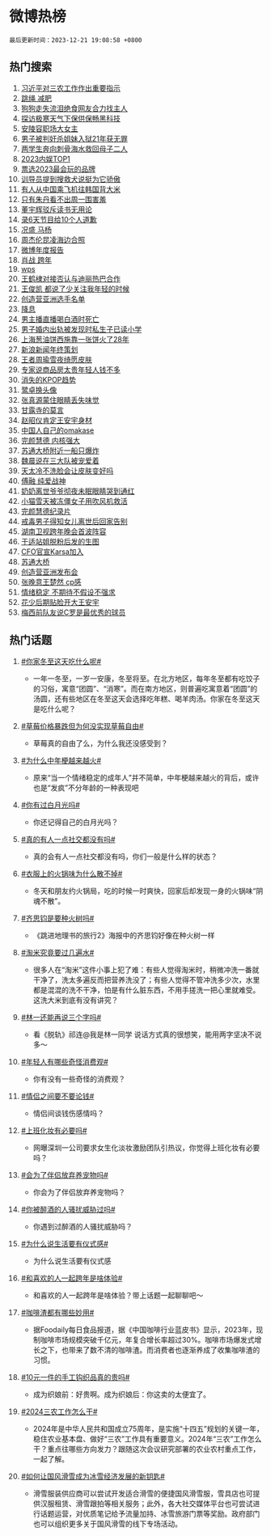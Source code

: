 # 微博热榜

`最后更新时间：2023-12-21 19:08:58 +0800`

## 热门搜索

1. [习近平对三农工作作出重要指示](https://m.weibo.cn/search?containerid=100103type%3D1%26t%3D10%26q%3D%23%E4%B9%A0%E8%BF%91%E5%B9%B3%E5%AF%B9%E4%B8%89%E5%86%9C%E5%B7%A5%E4%BD%9C%E4%BD%9C%E5%87%BA%E9%87%8D%E8%A6%81%E6%8C%87%E7%A4%BA%23&stream_entry_id=51&isnewpage=1&extparam=seat%3D1%26filter_type%3Drealtimehot%26cate%3D10103%26q%3D%2523%25E4%25B9%25A0%25E8%25BF%2591%25E5%25B9%25B3%25E5%25AF%25B9%25E4%25B8%2589%25E5%2586%259C%25E5%25B7%25A5%25E4%25BD%259C%25E4%25BD%259C%25E5%2587%25BA%25E9%2587%258D%25E8%25A6%2581%25E6%258C%2587%25E7%25A4%25BA%2523%26dgr%3D0%26pos%3D0%26c_type%3D51%26stream_entry_id%3D51%26display_time%3D1703156937%26pre_seqid%3D170315693728301491156)
1. [跳绳 减肥](https://m.weibo.cn/search?containerid=100103type%3D1%26t%3D10%26q%3D%E8%B7%B3%E7%BB%B3+%E5%87%8F%E8%82%A5&stream_entry_id=31&isnewpage=1&extparam=seat%3D1%26cate%3D5001%26realpos%3D1%26dgr%3D0%26lcate%3D5001%26flag%3D16%26filter_type%3Drealtimehot%26q%3D%25E8%25B7%25B3%25E7%25BB%25B3%2520%25E5%2587%258F%25E8%2582%25A5%26band_rank%3D1%26c_type%3D31%26pos%3D0%26stream_entry_id%3D31%26display_time%3D1703156937%26pre_seqid%3D170315693728301491156)
1. [狗狗走失流泪绝食网友合力找主人](https://m.weibo.cn/search?containerid=100103type%3D1%26t%3D10%26q%3D%23%E7%8B%97%E7%8B%97%E8%B5%B0%E5%A4%B1%E6%B5%81%E6%B3%AA%E7%BB%9D%E9%A3%9F%E7%BD%91%E5%8F%8B%E5%90%88%E5%8A%9B%E6%89%BE%E4%B8%BB%E4%BA%BA%23&stream_entry_id=31&isnewpage=1&extparam=seat%3D1%26cate%3D5001%26realpos%3D2%26dgr%3D0%26lcate%3D5001%26flag%3D32768%26filter_type%3Drealtimehot%26q%3D%2523%25E7%258B%2597%25E7%258B%2597%25E8%25B5%25B0%25E5%25A4%25B1%25E6%25B5%2581%25E6%25B3%25AA%25E7%25BB%259D%25E9%25A3%259F%25E7%25BD%2591%25E5%258F%258B%25E5%2590%2588%25E5%258A%259B%25E6%2589%25BE%25E4%25B8%25BB%25E4%25BA%25BA%2523%26band_rank%3D2%26c_type%3D31%26pos%3D1%26stream_entry_id%3D31%26display_time%3D1703156937%26pre_seqid%3D170315693728301491156)
1. [探访极寒天气下保供保畅黑科技](https://m.weibo.cn/search?containerid=100103type%3D1%26t%3D10%26q%3D%23%E6%8E%A2%E8%AE%BF%E6%9E%81%E5%AF%92%E5%A4%A9%E6%B0%94%E4%B8%8B%E4%BF%9D%E4%BE%9B%E4%BF%9D%E7%95%85%E9%BB%91%E7%A7%91%E6%8A%80%23&stream_entry_id=31&isnewpage=1&extparam=seat%3D1%26cate%3D5001%26realpos%3D3%26dgr%3D0%26lcate%3D5001%26flag%3D0%26filter_type%3Drealtimehot%26q%3D%2523%25E6%258E%25A2%25E8%25AE%25BF%25E6%259E%2581%25E5%25AF%2592%25E5%25A4%25A9%25E6%25B0%2594%25E4%25B8%258B%25E4%25BF%259D%25E4%25BE%259B%25E4%25BF%259D%25E7%2595%2585%25E9%25BB%2591%25E7%25A7%2591%25E6%258A%2580%2523%26band_rank%3D3%26c_type%3D31%26pos%3D2%26stream_entry_id%3D31%26display_time%3D1703156937%26pre_seqid%3D170315693728301491156)
1. [安陵容职场大女主](https://m.weibo.cn/search?containerid=100103type%3D1%26t%3D10%26q%3D%23%E5%AE%89%E9%99%B5%E5%AE%B9%E8%81%8C%E5%9C%BA%E5%A4%A7%E5%A5%B3%E4%B8%BB%23&stream_entry_id=31&isnewpage=1&extparam=seat%3D1%26cate%3D5001%26lcate%3D5001%26dgr%3D0%26topic_ad%3D1%26filter_type%3Drealtimehot%26pos%3D3%26q%3D%2523%25E5%25AE%2589%25E9%2599%25B5%25E5%25AE%25B9%25E8%2581%258C%25E5%259C%25BA%25E5%25A4%25A7%25E5%25A5%25B3%25E4%25B8%25BB%2523%26band_rank%3D4%26is_ad_pos%3D1%26adid%3D215282%26c_type%3D31%26stream_entry_id%3D31%26display_time%3D1703156937%26pre_seqid%3D170315693728301491156)
1. [男子被判奸杀姐妹入狱21年获无罪](https://m.weibo.cn/search?containerid=100103type%3D1%26t%3D10%26q%3D%23%E7%94%B7%E5%AD%90%E8%A2%AB%E5%88%A4%E5%A5%B8%E6%9D%80%E5%A7%90%E5%A6%B9%E5%85%A5%E7%8B%B121%E5%B9%B4%E8%8E%B7%E6%97%A0%E7%BD%AA%23&stream_entry_id=31&isnewpage=1&extparam=seat%3D1%26cate%3D5001%26realpos%3D4%26dgr%3D0%26lcate%3D5001%26flag%3D2%26filter_type%3Drealtimehot%26q%3D%2523%25E7%2594%25B7%25E5%25AD%2590%25E8%25A2%25AB%25E5%2588%25A4%25E5%25A5%25B8%25E6%259D%2580%25E5%25A7%2590%25E5%25A6%25B9%25E5%2585%25A5%25E7%258B%25B121%25E5%25B9%25B4%25E8%258E%25B7%25E6%2597%25A0%25E7%25BD%25AA%2523%26band_rank%3D4%26c_type%3D31%26pos%3D4%26stream_entry_id%3D31%26display_time%3D1703156937%26pre_seqid%3D170315693728301491156)
1. [两学生奔向刺骨海水救回母子二人](https://m.weibo.cn/search?containerid=100103type%3D1%26t%3D10%26q%3D%23%E4%B8%A4%E5%AD%A6%E7%94%9F%E5%A5%94%E5%90%91%E5%88%BA%E9%AA%A8%E6%B5%B7%E6%B0%B4%E6%95%91%E5%9B%9E%E6%AF%8D%E5%AD%90%E4%BA%8C%E4%BA%BA%23&stream_entry_id=31&isnewpage=1&extparam=seat%3D1%26cate%3D5001%26realpos%3D5%26dgr%3D0%26lcate%3D5001%26flag%3D32768%26filter_type%3Drealtimehot%26q%3D%2523%25E4%25B8%25A4%25E5%25AD%25A6%25E7%2594%259F%25E5%25A5%2594%25E5%2590%2591%25E5%2588%25BA%25E9%25AA%25A8%25E6%25B5%25B7%25E6%25B0%25B4%25E6%2595%2591%25E5%259B%259E%25E6%25AF%258D%25E5%25AD%2590%25E4%25BA%258C%25E4%25BA%25BA%2523%26band_rank%3D5%26c_type%3D31%26pos%3D5%26stream_entry_id%3D31%26display_time%3D1703156937%26pre_seqid%3D170315693728301491156)
1. [2023内娱TOP1](https://m.weibo.cn/search?containerid=100103type%3D1%26t%3D10%26q%3D%232023%E5%86%85%E5%A8%B1TOP1%23&stream_entry_id=31&isnewpage=1&extparam=seat%3D1%26cate%3D5001%26realpos%3D6%26dgr%3D0%26lcate%3D5001%26flag%3D1%26filter_type%3Drealtimehot%26q%3D%25232023%25E5%2586%2585%25E5%25A8%25B1TOP1%2523%26band_rank%3D6%26c_type%3D31%26pos%3D6%26stream_entry_id%3D31%26display_time%3D1703156937%26pre_seqid%3D170315693728301491156)
1. [票选2023最会玩的品牌](https://m.weibo.cn/search?containerid=100103type%3D1%26t%3D10%26q%3D%23%E7%A5%A8%E9%80%892023%E6%9C%80%E4%BC%9A%E7%8E%A9%E7%9A%84%E5%93%81%E7%89%8C%23&stream_entry_id=31&isnewpage=1&extparam=seat%3D1%26cate%3D5001%26lcate%3D5001%26dgr%3D0%26topic_ad%3D1%26filter_type%3Drealtimehot%26pos%3D7%26q%3D%2523%25E7%25A5%25A8%25E9%2580%25892023%25E6%259C%2580%25E4%25BC%259A%25E7%258E%25A9%25E7%259A%2584%25E5%2593%2581%25E7%2589%258C%2523%26band_rank%3D7%26is_ad_pos%3D1%26adid%3D215201%26c_type%3D31%26stream_entry_id%3D31%26display_time%3D1703156937%26pre_seqid%3D170315693728301491156)
1. [训导员提到搜救犬说挺为它骄傲](https://m.weibo.cn/search?containerid=100103type%3D1%26t%3D10%26q%3D%23%E8%AE%AD%E5%AF%BC%E5%91%98%E6%8F%90%E5%88%B0%E6%90%9C%E6%95%91%E7%8A%AC%E8%AF%B4%E6%8C%BA%E4%B8%BA%E5%AE%83%E9%AA%84%E5%82%B2%23&stream_entry_id=31&isnewpage=1&extparam=seat%3D1%26cate%3D5001%26realpos%3D7%26dgr%3D0%26lcate%3D5001%26flag%3D32768%26filter_type%3Drealtimehot%26q%3D%2523%25E8%25AE%25AD%25E5%25AF%25BC%25E5%2591%2598%25E6%258F%2590%25E5%2588%25B0%25E6%2590%259C%25E6%2595%2591%25E7%258A%25AC%25E8%25AF%25B4%25E6%258C%25BA%25E4%25B8%25BA%25E5%25AE%2583%25E9%25AA%2584%25E5%2582%25B2%2523%26band_rank%3D7%26c_type%3D31%26pos%3D8%26stream_entry_id%3D31%26display_time%3D1703156937%26pre_seqid%3D170315693728301491156)
1. [有人从中国乘飞机往韩国背大米](https://m.weibo.cn/search?containerid=100103type%3D1%26t%3D10%26q%3D%23%E6%9C%89%E4%BA%BA%E4%BB%8E%E4%B8%AD%E5%9B%BD%E4%B9%98%E9%A3%9E%E6%9C%BA%E5%BE%80%E9%9F%A9%E5%9B%BD%E8%83%8C%E5%A4%A7%E7%B1%B3%23&stream_entry_id=31&isnewpage=1&extparam=seat%3D1%26cate%3D5001%26realpos%3D8%26dgr%3D0%26lcate%3D5001%26flag%3D2%26filter_type%3Drealtimehot%26q%3D%2523%25E6%259C%2589%25E4%25BA%25BA%25E4%25BB%258E%25E4%25B8%25AD%25E5%259B%25BD%25E4%25B9%2598%25E9%25A3%259E%25E6%259C%25BA%25E5%25BE%2580%25E9%259F%25A9%25E5%259B%25BD%25E8%2583%258C%25E5%25A4%25A7%25E7%25B1%25B3%2523%26band_rank%3D8%26c_type%3D31%26pos%3D9%26stream_entry_id%3D31%26display_time%3D1703156937%26pre_seqid%3D170315693728301491156)
1. [只有朱丹看不出周一围害羞](https://m.weibo.cn/search?containerid=100103type%3D1%26t%3D10%26q%3D%E5%8F%AA%E6%9C%89%E6%9C%B1%E4%B8%B9%E7%9C%8B%E4%B8%8D%E5%87%BA%E5%91%A8%E4%B8%80%E5%9B%B4%E5%AE%B3%E7%BE%9E&stream_entry_id=31&isnewpage=1&extparam=seat%3D1%26cate%3D5001%26realpos%3D9%26dgr%3D0%26lcate%3D5001%26flag%3D1%26filter_type%3Drealtimehot%26q%3D%25E5%258F%25AA%25E6%259C%2589%25E6%259C%25B1%25E4%25B8%25B9%25E7%259C%258B%25E4%25B8%258D%25E5%2587%25BA%25E5%2591%25A8%25E4%25B8%2580%25E5%259B%25B4%25E5%25AE%25B3%25E7%25BE%259E%26band_rank%3D9%26c_type%3D31%26pos%3D10%26stream_entry_id%3D31%26display_time%3D1703156937%26pre_seqid%3D170315693728301491156)
1. [董宇辉驳斥读书无用论](https://m.weibo.cn/search?containerid=100103type%3D1%26t%3D10%26q%3D%23%E8%91%A3%E5%AE%87%E8%BE%89%E9%A9%B3%E6%96%A5%E8%AF%BB%E4%B9%A6%E6%97%A0%E7%94%A8%E8%AE%BA%23&stream_entry_id=31&isnewpage=1&extparam=seat%3D1%26cate%3D5001%26realpos%3D10%26dgr%3D0%26lcate%3D5001%26flag%3D1%26filter_type%3Drealtimehot%26q%3D%2523%25E8%2591%25A3%25E5%25AE%2587%25E8%25BE%2589%25E9%25A9%25B3%25E6%2596%25A5%25E8%25AF%25BB%25E4%25B9%25A6%25E6%2597%25A0%25E7%2594%25A8%25E8%25AE%25BA%2523%26band_rank%3D10%26c_type%3D31%26pos%3D11%26stream_entry_id%3D31%26display_time%3D1703156937%26pre_seqid%3D170315693728301491156)
1. [录6天节目给10个人道歉](https://m.weibo.cn/search?containerid=100103type%3D1%26t%3D10%26q%3D%E5%BD%956%E5%A4%A9%E8%8A%82%E7%9B%AE%E7%BB%9910%E4%B8%AA%E4%BA%BA%E9%81%93%E6%AD%89&stream_entry_id=31&isnewpage=1&extparam=seat%3D1%26cate%3D5001%26realpos%3D11%26dgr%3D0%26lcate%3D5001%26flag%3D2%26filter_type%3Drealtimehot%26q%3D%25E5%25BD%25956%25E5%25A4%25A9%25E8%258A%2582%25E7%259B%25AE%25E7%25BB%259910%25E4%25B8%25AA%25E4%25BA%25BA%25E9%2581%2593%25E6%25AD%2589%26band_rank%3D11%26c_type%3D31%26pos%3D12%26stream_entry_id%3D31%26display_time%3D1703156937%26pre_seqid%3D170315693728301491156)
1. [况盛 马杨](https://m.weibo.cn/search?containerid=100103type%3D1%26t%3D10%26q%3D%E5%86%B5%E7%9B%9B+%E9%A9%AC%E6%9D%A8&stream_entry_id=31&isnewpage=1&extparam=seat%3D1%26cate%3D5001%26realpos%3D12%26dgr%3D0%26lcate%3D5001%26flag%3D0%26filter_type%3Drealtimehot%26q%3D%25E5%2586%25B5%25E7%259B%259B%2520%25E9%25A9%25AC%25E6%259D%25A8%26band_rank%3D12%26c_type%3D31%26pos%3D13%26stream_entry_id%3D31%26display_time%3D1703156937%26pre_seqid%3D170315693728301491156)
1. [周杰伦昆凌海边合照](https://m.weibo.cn/search?containerid=100103type%3D1%26t%3D10%26q%3D%23%E5%91%A8%E6%9D%B0%E4%BC%A6%E6%98%86%E5%87%8C%E6%B5%B7%E8%BE%B9%E5%90%88%E7%85%A7%23&stream_entry_id=31&isnewpage=1&extparam=seat%3D1%26cate%3D5001%26realpos%3D13%26dgr%3D0%26lcate%3D5001%26flag%3D1%26filter_type%3Drealtimehot%26q%3D%2523%25E5%2591%25A8%25E6%259D%25B0%25E4%25BC%25A6%25E6%2598%2586%25E5%2587%258C%25E6%25B5%25B7%25E8%25BE%25B9%25E5%2590%2588%25E7%2585%25A7%2523%26band_rank%3D13%26c_type%3D31%26pos%3D14%26stream_entry_id%3D31%26display_time%3D1703156937%26pre_seqid%3D170315693728301491156)
1. [微博年度报告](https://m.weibo.cn/search?containerid=100103type%3D1%26t%3D10%26q%3D%E5%BE%AE%E5%8D%9A%E5%B9%B4%E5%BA%A6%E6%8A%A5%E5%91%8A&stream_entry_id=31&isnewpage=1&extparam=seat%3D1%26cate%3D5001%26realpos%3D14%26dgr%3D0%26lcate%3D5001%26flag%3D0%26filter_type%3Drealtimehot%26q%3D%25E5%25BE%25AE%25E5%258D%259A%25E5%25B9%25B4%25E5%25BA%25A6%25E6%258A%25A5%25E5%2591%258A%26band_rank%3D14%26c_type%3D31%26pos%3D15%26stream_entry_id%3D31%26display_time%3D1703156937%26pre_seqid%3D170315693728301491156)
1. [肖战 跨年](https://m.weibo.cn/search?containerid=100103type%3D1%26t%3D10%26q%3D%E8%82%96%E6%88%98+%E8%B7%A8%E5%B9%B4&stream_entry_id=31&isnewpage=1&extparam=seat%3D1%26cate%3D5001%26realpos%3D15%26dgr%3D0%26lcate%3D5001%26flag%3D0%26filter_type%3Drealtimehot%26q%3D%25E8%2582%2596%25E6%2588%2598%2520%25E8%25B7%25A8%25E5%25B9%25B4%26band_rank%3D15%26c_type%3D31%26pos%3D16%26stream_entry_id%3D31%26display_time%3D1703156937%26pre_seqid%3D170315693728301491156)
1. [wps](https://m.weibo.cn/search?containerid=100103type%3D1%26t%3D10%26q%3Dwps&stream_entry_id=31&isnewpage=1&extparam=seat%3D1%26cate%3D5001%26realpos%3D16%26dgr%3D0%26lcate%3D5001%26flag%3D1%26filter_type%3Drealtimehot%26q%3Dwps%26band_rank%3D16%26c_type%3D31%26pos%3D17%26stream_entry_id%3D31%26display_time%3D1703156937%26pre_seqid%3D170315693728301491156)
1. [王鹤棣对接否认与迪丽热巴合作](https://m.weibo.cn/search?containerid=100103type%3D1%26t%3D10%26q%3D%23%E7%8E%8B%E9%B9%A4%E6%A3%A3%E5%AF%B9%E6%8E%A5%E5%90%A6%E8%AE%A4%E4%B8%8E%E8%BF%AA%E4%B8%BD%E7%83%AD%E5%B7%B4%E5%90%88%E4%BD%9C%23&stream_entry_id=31&isnewpage=1&extparam=seat%3D1%26cate%3D5001%26realpos%3D17%26dgr%3D0%26lcate%3D5001%26flag%3D0%26filter_type%3Drealtimehot%26q%3D%2523%25E7%258E%258B%25E9%25B9%25A4%25E6%25A3%25A3%25E5%25AF%25B9%25E6%258E%25A5%25E5%2590%25A6%25E8%25AE%25A4%25E4%25B8%258E%25E8%25BF%25AA%25E4%25B8%25BD%25E7%2583%25AD%25E5%25B7%25B4%25E5%2590%2588%25E4%25BD%259C%2523%26band_rank%3D17%26c_type%3D31%26pos%3D18%26stream_entry_id%3D31%26display_time%3D1703156937%26pre_seqid%3D170315693728301491156)
1. [王俊凯 都说了少关注我年轻的时候](https://m.weibo.cn/search?containerid=100103type%3D1%26t%3D10%26q%3D%E7%8E%8B%E4%BF%8A%E5%87%AF+%E9%83%BD%E8%AF%B4%E4%BA%86%E5%B0%91%E5%85%B3%E6%B3%A8%E6%88%91%E5%B9%B4%E8%BD%BB%E7%9A%84%E6%97%B6%E5%80%99&stream_entry_id=31&isnewpage=1&extparam=seat%3D1%26cate%3D5001%26realpos%3D18%26dgr%3D0%26lcate%3D5001%26flag%3D0%26filter_type%3Drealtimehot%26q%3D%25E7%258E%258B%25E4%25BF%258A%25E5%2587%25AF%2520%25E9%2583%25BD%25E8%25AF%25B4%25E4%25BA%2586%25E5%25B0%2591%25E5%2585%25B3%25E6%25B3%25A8%25E6%2588%2591%25E5%25B9%25B4%25E8%25BD%25BB%25E7%259A%2584%25E6%2597%25B6%25E5%2580%2599%26band_rank%3D18%26c_type%3D31%26pos%3D19%26stream_entry_id%3D31%26display_time%3D1703156937%26pre_seqid%3D170315693728301491156)
1. [创造营亚洲选手名单](https://m.weibo.cn/search?containerid=100103type%3D1%26t%3D10%26q%3D%23%E5%88%9B%E9%80%A0%E8%90%A5%E4%BA%9A%E6%B4%B2%E9%80%89%E6%89%8B%E5%90%8D%E5%8D%95%23&stream_entry_id=31&isnewpage=1&extparam=seat%3D1%26cate%3D5001%26realpos%3D19%26dgr%3D0%26lcate%3D5001%26flag%3D1%26filter_type%3Drealtimehot%26q%3D%2523%25E5%2588%259B%25E9%2580%25A0%25E8%2590%25A5%25E4%25BA%259A%25E6%25B4%25B2%25E9%2580%2589%25E6%2589%258B%25E5%2590%258D%25E5%258D%2595%2523%26band_rank%3D19%26c_type%3D31%26pos%3D20%26stream_entry_id%3D31%26display_time%3D1703156937%26pre_seqid%3D170315693728301491156)
1. [降息](https://m.weibo.cn/search?containerid=100103type%3D1%26t%3D10%26q%3D%E9%99%8D%E6%81%AF&stream_entry_id=31&isnewpage=1&extparam=seat%3D1%26cate%3D5001%26realpos%3D20%26dgr%3D0%26lcate%3D5001%26flag%3D0%26filter_type%3Drealtimehot%26q%3D%25E9%2599%258D%25E6%2581%25AF%26band_rank%3D20%26c_type%3D31%26pos%3D21%26stream_entry_id%3D31%26display_time%3D1703156937%26pre_seqid%3D170315693728301491156)
1. [男主播直播喝白酒时死亡](https://m.weibo.cn/search?containerid=100103type%3D1%26t%3D10%26q%3D%23%E7%94%B7%E4%B8%BB%E6%92%AD%E7%9B%B4%E6%92%AD%E5%96%9D%E7%99%BD%E9%85%92%E6%97%B6%E6%AD%BB%E4%BA%A1%23&stream_entry_id=31&isnewpage=1&extparam=seat%3D1%26cate%3D5001%26realpos%3D21%26dgr%3D0%26lcate%3D5001%26flag%3D0%26filter_type%3Drealtimehot%26q%3D%2523%25E7%2594%25B7%25E4%25B8%25BB%25E6%2592%25AD%25E7%259B%25B4%25E6%2592%25AD%25E5%2596%259D%25E7%2599%25BD%25E9%2585%2592%25E6%2597%25B6%25E6%25AD%25BB%25E4%25BA%25A1%2523%26band_rank%3D21%26c_type%3D31%26pos%3D22%26stream_entry_id%3D31%26display_time%3D1703156937%26pre_seqid%3D170315693728301491156)
1. [男子婚内出轨被发现时私生子已读小学](https://m.weibo.cn/search?containerid=100103type%3D1%26t%3D10%26q%3D%23%E7%94%B7%E5%AD%90%E5%A9%9A%E5%86%85%E5%87%BA%E8%BD%A8%E8%A2%AB%E5%8F%91%E7%8E%B0%E6%97%B6%E7%A7%81%E7%94%9F%E5%AD%90%E5%B7%B2%E8%AF%BB%E5%B0%8F%E5%AD%A6%23&stream_entry_id=31&isnewpage=1&extparam=seat%3D1%26cate%3D5001%26realpos%3D22%26dgr%3D0%26lcate%3D5001%26flag%3D0%26filter_type%3Drealtimehot%26q%3D%2523%25E7%2594%25B7%25E5%25AD%2590%25E5%25A9%259A%25E5%2586%2585%25E5%2587%25BA%25E8%25BD%25A8%25E8%25A2%25AB%25E5%258F%2591%25E7%258E%25B0%25E6%2597%25B6%25E7%25A7%2581%25E7%2594%259F%25E5%25AD%2590%25E5%25B7%25B2%25E8%25AF%25BB%25E5%25B0%258F%25E5%25AD%25A6%2523%26band_rank%3D22%26c_type%3D31%26pos%3D23%26stream_entry_id%3D31%26display_time%3D1703156937%26pre_seqid%3D170315693728301491156)
1. [上海葱油饼西施靠一张饼火了28年](https://m.weibo.cn/search?containerid=100103type%3D1%26t%3D10%26q%3D%23%E4%B8%8A%E6%B5%B7%E8%91%B1%E6%B2%B9%E9%A5%BC%E8%A5%BF%E6%96%BD%E9%9D%A0%E4%B8%80%E5%BC%A0%E9%A5%BC%E7%81%AB%E4%BA%8628%E5%B9%B4%23&stream_entry_id=31&isnewpage=1&extparam=seat%3D1%26cate%3D5001%26realpos%3D23%26dgr%3D0%26lcate%3D5001%26flag%3D1%26filter_type%3Drealtimehot%26q%3D%2523%25E4%25B8%258A%25E6%25B5%25B7%25E8%2591%25B1%25E6%25B2%25B9%25E9%25A5%25BC%25E8%25A5%25BF%25E6%2596%25BD%25E9%259D%25A0%25E4%25B8%2580%25E5%25BC%25A0%25E9%25A5%25BC%25E7%2581%25AB%25E4%25BA%258628%25E5%25B9%25B4%2523%26band_rank%3D23%26c_type%3D31%26pos%3D24%26stream_entry_id%3D31%26display_time%3D1703156937%26pre_seqid%3D170315693728301491156)
1. [新浪新闻年终策划](https://m.weibo.cn/search?containerid=100103type%3D1%26t%3D10%26q%3D%23%E6%96%B0%E6%B5%AA%E6%96%B0%E9%97%BB%E5%B9%B4%E7%BB%88%E7%AD%96%E5%88%92%23&stream_entry_id=31&isnewpage=1&extparam=seat%3D1%26cate%3D5001%26realpos%3D24%26dgr%3D0%26lcate%3D5001%26flag%3D0%26adid%3D215332%26filter_type%3Drealtimehot%26q%3D%2523%25E6%2596%25B0%25E6%25B5%25AA%25E6%2596%25B0%25E9%2597%25BB%25E5%25B9%25B4%25E7%25BB%2588%25E7%25AD%2596%25E5%2588%2592%2523%26band_rank%3D24%26c_type%3D31%26pos%3D25%26stream_entry_id%3D31%26display_time%3D1703156937%26pre_seqid%3D170315693728301491156)
1. [王者周瑜雪夜绮愿皮肤](https://m.weibo.cn/search?containerid=100103type%3D1%26t%3D10%26q%3D%23%E7%8E%8B%E8%80%85%E5%91%A8%E7%91%9C%E9%9B%AA%E5%A4%9C%E7%BB%AE%E6%84%BF%E7%9A%AE%E8%82%A4%23&stream_entry_id=31&isnewpage=1&extparam=seat%3D1%26cate%3D5001%26realpos%3D25%26dgr%3D0%26lcate%3D5001%26flag%3D1%26filter_type%3Drealtimehot%26q%3D%2523%25E7%258E%258B%25E8%2580%2585%25E5%2591%25A8%25E7%2591%259C%25E9%259B%25AA%25E5%25A4%259C%25E7%25BB%25AE%25E6%2584%25BF%25E7%259A%25AE%25E8%2582%25A4%2523%26band_rank%3D25%26c_type%3D31%26pos%3D26%26stream_entry_id%3D31%26display_time%3D1703156937%26pre_seqid%3D170315693728301491156)
1. [专家说商品房太贵年轻人钱不多](https://m.weibo.cn/search?containerid=100103type%3D1%26t%3D10%26q%3D%23%E4%B8%93%E5%AE%B6%E8%AF%B4%E5%95%86%E5%93%81%E6%88%BF%E5%A4%AA%E8%B4%B5%E5%B9%B4%E8%BD%BB%E4%BA%BA%E9%92%B1%E4%B8%8D%E5%A4%9A%23&stream_entry_id=31&isnewpage=1&extparam=seat%3D1%26cate%3D5001%26realpos%3D26%26dgr%3D0%26lcate%3D5001%26flag%3D0%26filter_type%3Drealtimehot%26q%3D%2523%25E4%25B8%2593%25E5%25AE%25B6%25E8%25AF%25B4%25E5%2595%2586%25E5%2593%2581%25E6%2588%25BF%25E5%25A4%25AA%25E8%25B4%25B5%25E5%25B9%25B4%25E8%25BD%25BB%25E4%25BA%25BA%25E9%2592%25B1%25E4%25B8%258D%25E5%25A4%259A%2523%26band_rank%3D26%26c_type%3D31%26pos%3D27%26stream_entry_id%3D31%26display_time%3D1703156937%26pre_seqid%3D170315693728301491156)
1. [消失的KPOP趋势](https://m.weibo.cn/search?containerid=100103type%3D1%26t%3D10%26q%3D%23%E6%B6%88%E5%A4%B1%E7%9A%84KPOP%E8%B6%8B%E5%8A%BF%23&stream_entry_id=31&isnewpage=1&extparam=seat%3D1%26cate%3D5001%26realpos%3D27%26dgr%3D0%26lcate%3D5001%26flag%3D1%26filter_type%3Drealtimehot%26q%3D%2523%25E6%25B6%2588%25E5%25A4%25B1%25E7%259A%2584KPOP%25E8%25B6%258B%25E5%258A%25BF%2523%26band_rank%3D27%26c_type%3D31%26pos%3D28%26stream_entry_id%3D31%26display_time%3D1703156937%26pre_seqid%3D170315693728301491156)
1. [鹭卓换头像](https://m.weibo.cn/search?containerid=100103type%3D1%26t%3D10%26q%3D%E9%B9%AD%E5%8D%93%E6%8D%A2%E5%A4%B4%E5%83%8F&stream_entry_id=31&isnewpage=1&extparam=seat%3D1%26cate%3D5001%26realpos%3D28%26dgr%3D0%26lcate%3D5001%26flag%3D0%26filter_type%3Drealtimehot%26q%3D%25E9%25B9%25AD%25E5%258D%2593%25E6%258D%25A2%25E5%25A4%25B4%25E5%2583%258F%26band_rank%3D28%26c_type%3D31%26pos%3D29%26stream_entry_id%3D31%26display_time%3D1703156937%26pre_seqid%3D170315693728301491156)
1. [张真源蒙住眼睛丢失味觉](https://m.weibo.cn/search?containerid=100103type%3D1%26t%3D10%26q%3D%E5%BC%A0%E7%9C%9F%E6%BA%90%E8%92%99%E4%BD%8F%E7%9C%BC%E7%9D%9B%E4%B8%A2%E5%A4%B1%E5%91%B3%E8%A7%89&stream_entry_id=31&isnewpage=1&extparam=seat%3D1%26cate%3D5001%26realpos%3D29%26dgr%3D0%26lcate%3D5001%26flag%3D1%26filter_type%3Drealtimehot%26q%3D%25E5%25BC%25A0%25E7%259C%259F%25E6%25BA%2590%25E8%2592%2599%25E4%25BD%258F%25E7%259C%25BC%25E7%259D%259B%25E4%25B8%25A2%25E5%25A4%25B1%25E5%2591%25B3%25E8%25A7%2589%26band_rank%3D29%26c_type%3D31%26pos%3D30%26stream_entry_id%3D31%26display_time%3D1703156937%26pre_seqid%3D170315693728301491156)
1. [甘露寺的莫言](https://m.weibo.cn/search?containerid=100103type%3D1%26t%3D10%26q%3D%E7%94%98%E9%9C%B2%E5%AF%BA%E7%9A%84%E8%8E%AB%E8%A8%80&stream_entry_id=31&isnewpage=1&extparam=seat%3D1%26cate%3D5001%26realpos%3D30%26dgr%3D0%26lcate%3D5001%26flag%3D0%26filter_type%3Drealtimehot%26q%3D%25E7%2594%2598%25E9%259C%25B2%25E5%25AF%25BA%25E7%259A%2584%25E8%258E%25AB%25E8%25A8%2580%26band_rank%3D30%26c_type%3D31%26pos%3D31%26stream_entry_id%3D31%26display_time%3D1703156937%26pre_seqid%3D170315693728301491156)
1. [赵昭仪肯定王安宇身材](https://m.weibo.cn/search?containerid=100103type%3D1%26t%3D10%26q%3D%E8%B5%B5%E6%98%AD%E4%BB%AA%E8%82%AF%E5%AE%9A%E7%8E%8B%E5%AE%89%E5%AE%87%E8%BA%AB%E6%9D%90&stream_entry_id=31&isnewpage=1&extparam=seat%3D1%26cate%3D5001%26realpos%3D31%26dgr%3D0%26lcate%3D5001%26flag%3D1%26filter_type%3Drealtimehot%26q%3D%25E8%25B5%25B5%25E6%2598%25AD%25E4%25BB%25AA%25E8%2582%25AF%25E5%25AE%259A%25E7%258E%258B%25E5%25AE%2589%25E5%25AE%2587%25E8%25BA%25AB%25E6%259D%2590%26band_rank%3D31%26c_type%3D31%26pos%3D32%26stream_entry_id%3D31%26display_time%3D1703156937%26pre_seqid%3D170315693728301491156)
1. [中国人自己的omakase](https://m.weibo.cn/search?containerid=100103type%3D1%26t%3D10%26q%3D%E4%B8%AD%E5%9B%BD%E4%BA%BA%E8%87%AA%E5%B7%B1%E7%9A%84omakase&stream_entry_id=31&isnewpage=1&extparam=seat%3D1%26cate%3D5001%26realpos%3D32%26dgr%3D0%26lcate%3D5001%26flag%3D1%26filter_type%3Drealtimehot%26q%3D%25E4%25B8%25AD%25E5%259B%25BD%25E4%25BA%25BA%25E8%2587%25AA%25E5%25B7%25B1%25E7%259A%2584omakase%26band_rank%3D32%26c_type%3D31%26pos%3D33%26stream_entry_id%3D31%26display_time%3D1703156937%26pre_seqid%3D170315693728301491156)
1. [完颜慧德 内核强大](https://m.weibo.cn/search?containerid=100103type%3D1%26t%3D10%26q%3D%E5%AE%8C%E9%A2%9C%E6%85%A7%E5%BE%B7+%E5%86%85%E6%A0%B8%E5%BC%BA%E5%A4%A7&stream_entry_id=31&isnewpage=1&extparam=seat%3D1%26cate%3D5001%26realpos%3D33%26dgr%3D0%26lcate%3D5001%26flag%3D1%26filter_type%3Drealtimehot%26q%3D%25E5%25AE%258C%25E9%25A2%259C%25E6%2585%25A7%25E5%25BE%25B7%2520%25E5%2586%2585%25E6%25A0%25B8%25E5%25BC%25BA%25E5%25A4%25A7%26band_rank%3D33%26c_type%3D31%26pos%3D34%26stream_entry_id%3D31%26display_time%3D1703156937%26pre_seqid%3D170315693728301491156)
1. [苏通大桥附近一船只爆炸](https://m.weibo.cn/search?containerid=100103type%3D1%26t%3D10%26q%3D%23%E8%8B%8F%E9%80%9A%E5%A4%A7%E6%A1%A5%E9%99%84%E8%BF%91%E4%B8%80%E8%88%B9%E5%8F%AA%E7%88%86%E7%82%B8%23&stream_entry_id=31&isnewpage=1&extparam=seat%3D1%26cate%3D5001%26realpos%3D34%26dgr%3D0%26lcate%3D5001%26flag%3D1%26filter_type%3Drealtimehot%26q%3D%2523%25E8%258B%258F%25E9%2580%259A%25E5%25A4%25A7%25E6%25A1%25A5%25E9%2599%2584%25E8%25BF%2591%25E4%25B8%2580%25E8%2588%25B9%25E5%258F%25AA%25E7%2588%2586%25E7%2582%25B8%2523%26band_rank%3D34%26c_type%3D31%26pos%3D35%26stream_entry_id%3D31%26display_time%3D1703156937%26pre_seqid%3D170315693728301491156)
1. [魏晨说在三大队被宠爱着](https://m.weibo.cn/search?containerid=100103type%3D1%26t%3D10%26q%3D%23%E9%AD%8F%E6%99%A8%E8%AF%B4%E5%9C%A8%E4%B8%89%E5%A4%A7%E9%98%9F%E8%A2%AB%E5%AE%A0%E7%88%B1%E7%9D%80%23&stream_entry_id=31&isnewpage=1&extparam=seat%3D1%26cate%3D5001%26realpos%3D35%26dgr%3D0%26lcate%3D5001%26flag%3D1%26filter_type%3Drealtimehot%26q%3D%2523%25E9%25AD%258F%25E6%2599%25A8%25E8%25AF%25B4%25E5%259C%25A8%25E4%25B8%2589%25E5%25A4%25A7%25E9%2598%259F%25E8%25A2%25AB%25E5%25AE%25A0%25E7%2588%25B1%25E7%259D%2580%2523%26band_rank%3D35%26c_type%3D31%26pos%3D36%26stream_entry_id%3D31%26display_time%3D1703156937%26pre_seqid%3D170315693728301491156)
1. [天太冷不洗脸会让皮肤变好吗](https://m.weibo.cn/search?containerid=100103type%3D1%26t%3D10%26q%3D%23%E5%A4%A9%E5%A4%AA%E5%86%B7%E4%B8%8D%E6%B4%97%E8%84%B8%E4%BC%9A%E8%AE%A9%E7%9A%AE%E8%82%A4%E5%8F%98%E5%A5%BD%E5%90%97%23&stream_entry_id=31&isnewpage=1&extparam=seat%3D1%26cate%3D5001%26realpos%3D36%26dgr%3D0%26lcate%3D5001%26flag%3D0%26filter_type%3Drealtimehot%26q%3D%2523%25E5%25A4%25A9%25E5%25A4%25AA%25E5%2586%25B7%25E4%25B8%258D%25E6%25B4%2597%25E8%2584%25B8%25E4%25BC%259A%25E8%25AE%25A9%25E7%259A%25AE%25E8%2582%25A4%25E5%258F%2598%25E5%25A5%25BD%25E5%2590%2597%2523%26band_rank%3D36%26c_type%3D31%26pos%3D37%26stream_entry_id%3D31%26display_time%3D1703156937%26pre_seqid%3D170315693728301491156)
1. [傅融 纯爱战神](https://m.weibo.cn/search?containerid=100103type%3D1%26t%3D10%26q%3D%E5%82%85%E8%9E%8D+%E7%BA%AF%E7%88%B1%E6%88%98%E7%A5%9E&stream_entry_id=31&isnewpage=1&extparam=seat%3D1%26cate%3D5001%26realpos%3D37%26dgr%3D0%26lcate%3D5001%26flag%3D1%26filter_type%3Drealtimehot%26q%3D%25E5%2582%2585%25E8%259E%258D%2520%25E7%25BA%25AF%25E7%2588%25B1%25E6%2588%2598%25E7%25A5%259E%26band_rank%3D37%26c_type%3D31%26pos%3D38%26stream_entry_id%3D31%26display_time%3D1703156937%26pre_seqid%3D170315693728301491156)
1. [奶奶离世爷爷彻夜未眠眼睛哭到通红](https://m.weibo.cn/search?containerid=100103type%3D1%26t%3D10%26q%3D%23%E5%A5%B6%E5%A5%B6%E7%A6%BB%E4%B8%96%E7%88%B7%E7%88%B7%E5%BD%BB%E5%A4%9C%E6%9C%AA%E7%9C%A0%E7%9C%BC%E7%9D%9B%E5%93%AD%E5%88%B0%E9%80%9A%E7%BA%A2%23&stream_entry_id=31&isnewpage=1&extparam=seat%3D1%26cate%3D5001%26realpos%3D38%26dgr%3D0%26lcate%3D5001%26flag%3D32768%26filter_type%3Drealtimehot%26q%3D%2523%25E5%25A5%25B6%25E5%25A5%25B6%25E7%25A6%25BB%25E4%25B8%2596%25E7%2588%25B7%25E7%2588%25B7%25E5%25BD%25BB%25E5%25A4%259C%25E6%259C%25AA%25E7%259C%25A0%25E7%259C%25BC%25E7%259D%259B%25E5%2593%25AD%25E5%2588%25B0%25E9%2580%259A%25E7%25BA%25A2%2523%26band_rank%3D38%26c_type%3D31%26pos%3D39%26stream_entry_id%3D31%26display_time%3D1703156937%26pre_seqid%3D170315693728301491156)
1. [小猫雪天被冻僵女子用吹风机救活](https://m.weibo.cn/search?containerid=100103type%3D1%26t%3D10%26q%3D%23%E5%B0%8F%E7%8C%AB%E9%9B%AA%E5%A4%A9%E8%A2%AB%E5%86%BB%E5%83%B5%E5%A5%B3%E5%AD%90%E7%94%A8%E5%90%B9%E9%A3%8E%E6%9C%BA%E6%95%91%E6%B4%BB%23&stream_entry_id=31&isnewpage=1&extparam=seat%3D1%26cate%3D5001%26realpos%3D39%26dgr%3D0%26lcate%3D5001%26flag%3D32768%26filter_type%3Drealtimehot%26q%3D%2523%25E5%25B0%258F%25E7%258C%25AB%25E9%259B%25AA%25E5%25A4%25A9%25E8%25A2%25AB%25E5%2586%25BB%25E5%2583%25B5%25E5%25A5%25B3%25E5%25AD%2590%25E7%2594%25A8%25E5%2590%25B9%25E9%25A3%258E%25E6%259C%25BA%25E6%2595%2591%25E6%25B4%25BB%2523%26band_rank%3D39%26c_type%3D31%26pos%3D40%26stream_entry_id%3D31%26display_time%3D1703156937%26pre_seqid%3D170315693728301491156)
1. [完颜慧德纪录片](https://m.weibo.cn/search?containerid=100103type%3D1%26t%3D10%26q%3D%E5%AE%8C%E9%A2%9C%E6%85%A7%E5%BE%B7%E7%BA%AA%E5%BD%95%E7%89%87&stream_entry_id=31&isnewpage=1&extparam=seat%3D1%26cate%3D5001%26realpos%3D40%26dgr%3D0%26lcate%3D5001%26flag%3D1%26filter_type%3Drealtimehot%26q%3D%25E5%25AE%258C%25E9%25A2%259C%25E6%2585%25A7%25E5%25BE%25B7%25E7%25BA%25AA%25E5%25BD%2595%25E7%2589%2587%26band_rank%3D40%26c_type%3D31%26pos%3D41%26stream_entry_id%3D31%26display_time%3D1703156937%26pre_seqid%3D170315693728301491156)
1. [戒毒男子得知女儿离世后回家告别](https://m.weibo.cn/search?containerid=100103type%3D1%26t%3D10%26q%3D%23%E6%88%92%E6%AF%92%E7%94%B7%E5%AD%90%E5%BE%97%E7%9F%A5%E5%A5%B3%E5%84%BF%E7%A6%BB%E4%B8%96%E5%90%8E%E5%9B%9E%E5%AE%B6%E5%91%8A%E5%88%AB%23&stream_entry_id=31&isnewpage=1&extparam=seat%3D1%26cate%3D5001%26realpos%3D41%26dgr%3D0%26lcate%3D5001%26flag%3D32768%26filter_type%3Drealtimehot%26q%3D%2523%25E6%2588%2592%25E6%25AF%2592%25E7%2594%25B7%25E5%25AD%2590%25E5%25BE%2597%25E7%259F%25A5%25E5%25A5%25B3%25E5%2584%25BF%25E7%25A6%25BB%25E4%25B8%2596%25E5%2590%258E%25E5%259B%259E%25E5%25AE%25B6%25E5%2591%258A%25E5%2588%25AB%2523%26band_rank%3D41%26c_type%3D31%26pos%3D42%26stream_entry_id%3D31%26display_time%3D1703156937%26pre_seqid%3D170315693728301491156)
1. [湖南卫视跨年晚会首波阵容](https://m.weibo.cn/search?containerid=100103type%3D1%26t%3D10%26q%3D%23%E6%B9%96%E5%8D%97%E5%8D%AB%E8%A7%86%E8%B7%A8%E5%B9%B4%E6%99%9A%E4%BC%9A%E9%A6%96%E6%B3%A2%E9%98%B5%E5%AE%B9%23&stream_entry_id=31&isnewpage=1&extparam=seat%3D1%26cate%3D5001%26realpos%3D42%26dgr%3D0%26lcate%3D5001%26flag%3D0%26filter_type%3Drealtimehot%26q%3D%2523%25E6%25B9%2596%25E5%258D%2597%25E5%258D%25AB%25E8%25A7%2586%25E8%25B7%25A8%25E5%25B9%25B4%25E6%2599%259A%25E4%25BC%259A%25E9%25A6%2596%25E6%25B3%25A2%25E9%2598%25B5%25E5%25AE%25B9%2523%26band_rank%3D42%26c_type%3D31%26pos%3D43%26stream_entry_id%3D31%26display_time%3D1703156937%26pre_seqid%3D170315693728301491156)
1. [于适站姐脱粉后发的生图](https://m.weibo.cn/search?containerid=100103type%3D1%26t%3D10%26q%3D%23%E4%BA%8E%E9%80%82%E7%AB%99%E5%A7%90%E8%84%B1%E7%B2%89%E5%90%8E%E5%8F%91%E7%9A%84%E7%94%9F%E5%9B%BE%23&stream_entry_id=31&isnewpage=1&extparam=seat%3D1%26cate%3D5001%26realpos%3D43%26dgr%3D0%26lcate%3D5001%26flag%3D0%26filter_type%3Drealtimehot%26q%3D%2523%25E4%25BA%258E%25E9%2580%2582%25E7%25AB%2599%25E5%25A7%2590%25E8%2584%25B1%25E7%25B2%2589%25E5%2590%258E%25E5%258F%2591%25E7%259A%2584%25E7%2594%259F%25E5%259B%25BE%2523%26band_rank%3D43%26c_type%3D31%26pos%3D44%26stream_entry_id%3D31%26display_time%3D1703156937%26pre_seqid%3D170315693728301491156)
1. [CFO官宣Karsa加入](https://m.weibo.cn/search?containerid=100103type%3D1%26t%3D10%26q%3D%23CFO%E5%AE%98%E5%AE%A3Karsa%E5%8A%A0%E5%85%A5%23&stream_entry_id=31&isnewpage=1&extparam=seat%3D1%26cate%3D5001%26realpos%3D44%26dgr%3D0%26lcate%3D5001%26flag%3D0%26filter_type%3Drealtimehot%26q%3D%2523CFO%25E5%25AE%2598%25E5%25AE%25A3Karsa%25E5%258A%25A0%25E5%2585%25A5%2523%26band_rank%3D44%26c_type%3D31%26pos%3D45%26stream_entry_id%3D31%26display_time%3D1703156937%26pre_seqid%3D170315693728301491156)
1. [苏通大桥](https://m.weibo.cn/search?containerid=100103type%3D1%26t%3D10%26q%3D%E8%8B%8F%E9%80%9A%E5%A4%A7%E6%A1%A5&stream_entry_id=31&isnewpage=1&extparam=seat%3D1%26cate%3D5001%26realpos%3D45%26dgr%3D0%26lcate%3D5001%26flag%3D1%26filter_type%3Drealtimehot%26q%3D%25E8%258B%258F%25E9%2580%259A%25E5%25A4%25A7%25E6%25A1%25A5%26band_rank%3D45%26c_type%3D31%26pos%3D46%26stream_entry_id%3D31%26display_time%3D1703156937%26pre_seqid%3D170315693728301491156)
1. [创造营亚洲发布会](https://m.weibo.cn/search?containerid=100103type%3D1%26t%3D10%26q%3D%23%E5%88%9B%E9%80%A0%E8%90%A5%E4%BA%9A%E6%B4%B2%E5%8F%91%E5%B8%83%E4%BC%9A%23&stream_entry_id=31&isnewpage=1&extparam=seat%3D1%26cate%3D5001%26realpos%3D46%26dgr%3D0%26lcate%3D5001%26flag%3D1%26filter_type%3Drealtimehot%26q%3D%2523%25E5%2588%259B%25E9%2580%25A0%25E8%2590%25A5%25E4%25BA%259A%25E6%25B4%25B2%25E5%258F%2591%25E5%25B8%2583%25E4%25BC%259A%2523%26band_rank%3D46%26c_type%3D31%26pos%3D47%26stream_entry_id%3D31%26display_time%3D1703156937%26pre_seqid%3D170315693728301491156)
1. [张晚意王楚然 cp感](https://m.weibo.cn/search?containerid=100103type%3D1%26t%3D10%26q%3D%E5%BC%A0%E6%99%9A%E6%84%8F%E7%8E%8B%E6%A5%9A%E7%84%B6+cp%E6%84%9F&stream_entry_id=31&isnewpage=1&extparam=seat%3D1%26cate%3D5001%26realpos%3D47%26dgr%3D0%26lcate%3D5001%26flag%3D0%26filter_type%3Drealtimehot%26q%3D%25E5%25BC%25A0%25E6%2599%259A%25E6%2584%258F%25E7%258E%258B%25E6%25A5%259A%25E7%2584%25B6%2520cp%25E6%2584%259F%26band_rank%3D47%26c_type%3D31%26pos%3D48%26stream_entry_id%3D31%26display_time%3D1703156937%26pre_seqid%3D170315693728301491156)
1. [情绪稳定 不期待不假设不强求](https://m.weibo.cn/search?containerid=100103type%3D1%26t%3D10%26q%3D%E6%83%85%E7%BB%AA%E7%A8%B3%E5%AE%9A+%E4%B8%8D%E6%9C%9F%E5%BE%85%E4%B8%8D%E5%81%87%E8%AE%BE%E4%B8%8D%E5%BC%BA%E6%B1%82&stream_entry_id=31&isnewpage=1&extparam=seat%3D1%26cate%3D5001%26realpos%3D48%26dgr%3D0%26lcate%3D5001%26flag%3D0%26filter_type%3Drealtimehot%26q%3D%25E6%2583%2585%25E7%25BB%25AA%25E7%25A8%25B3%25E5%25AE%259A%2520%25E4%25B8%258D%25E6%259C%259F%25E5%25BE%2585%25E4%25B8%258D%25E5%2581%2587%25E8%25AE%25BE%25E4%25B8%258D%25E5%25BC%25BA%25E6%25B1%2582%26band_rank%3D48%26c_type%3D31%26pos%3D49%26stream_entry_id%3D31%26display_time%3D1703156937%26pre_seqid%3D170315693728301491156)
1. [花少后期贴脸开大王安宇](https://m.weibo.cn/search?containerid=100103type%3D1%26t%3D10%26q%3D%23%E8%8A%B1%E5%B0%91%E5%90%8E%E6%9C%9F%E8%B4%B4%E8%84%B8%E5%BC%80%E5%A4%A7%E7%8E%8B%E5%AE%89%E5%AE%87%23&stream_entry_id=31&isnewpage=1&extparam=seat%3D1%26cate%3D5001%26realpos%3D49%26dgr%3D0%26lcate%3D5001%26flag%3D0%26filter_type%3Drealtimehot%26q%3D%2523%25E8%258A%25B1%25E5%25B0%2591%25E5%2590%258E%25E6%259C%259F%25E8%25B4%25B4%25E8%2584%25B8%25E5%25BC%2580%25E5%25A4%25A7%25E7%258E%258B%25E5%25AE%2589%25E5%25AE%2587%2523%26band_rank%3D49%26c_type%3D31%26pos%3D50%26stream_entry_id%3D31%26display_time%3D1703156937%26pre_seqid%3D170315693728301491156)
1. [梅西前队友说C罗是最优秀的球员](https://m.weibo.cn/search?containerid=100103type%3D1%26t%3D10%26q%3D%E6%A2%85%E8%A5%BF%E5%89%8D%E9%98%9F%E5%8F%8B%E8%AF%B4C%E7%BD%97%E6%98%AF%E6%9C%80%E4%BC%98%E7%A7%80%E7%9A%84%E7%90%83%E5%91%98&stream_entry_id=31&isnewpage=1&extparam=seat%3D1%26cate%3D5001%26realpos%3D50%26dgr%3D0%26lcate%3D5001%26flag%3D0%26filter_type%3Drealtimehot%26q%3D%25E6%25A2%2585%25E8%25A5%25BF%25E5%2589%258D%25E9%2598%259F%25E5%258F%258B%25E8%25AF%25B4C%25E7%25BD%2597%25E6%2598%25AF%25E6%259C%2580%25E4%25BC%2598%25E7%25A7%2580%25E7%259A%2584%25E7%2590%2583%25E5%2591%2598%26band_rank%3D50%26c_type%3D31%26pos%3D51%26stream_entry_id%3D31%26display_time%3D1703156937%26pre_seqid%3D170315693728301491156)

## 热门话题

1. [#你家冬至这天吃什么呢#](https://m.weibo.cn/search?containerid=231522type%3D1%26t%3D10%26q%3D%23%E4%BD%A0%E5%AE%B6%E5%86%AC%E8%87%B3%E8%BF%99%E5%A4%A9%E5%90%83%E4%BB%80%E4%B9%88%E5%91%A2%23&stream_entry_id=128&isnewpage=1&extparam=seat%3D1%26cate%3D5004%26dgr%3D0%26unitid%3D1703151740869%26pos%3D1-0-0%26c_type%3D128%26lcate%3D5004%26display_time%3D1703156938%26pre_seqid%3D1703156938618032177137)
    - 一年一冬至，一岁一安康，冬至将至。在北方地区，每年冬至都有吃饺子的习俗，寓意“团圆”、“消寒”。而在南方地区，则普遍吃寓意着“团圆”的汤圆，还有些地区在冬至这天会选择吃年糕、喝羊肉汤。你家在冬至这天是吃什么呢？

1. [#草莓价格暴跌但为何没实现草莓自由#](https://m.weibo.cn/search?containerid=231522type%3D1%26t%3D10%26q%3D%23%E8%8D%89%E8%8E%93%E4%BB%B7%E6%A0%BC%E6%9A%B4%E8%B7%8C%E4%BD%86%E4%B8%BA%E4%BD%95%E6%B2%A1%E5%AE%9E%E7%8E%B0%E8%8D%89%E8%8E%93%E8%87%AA%E7%94%B1%23&stream_entry_id=128&isnewpage=1&extparam=seat%3D1%26cate%3D5004%26dgr%3D0%26unitid%3D1703122026978%26pos%3D1-0-1%26c_type%3D128%26lcate%3D5004%26display_time%3D1703156938%26pre_seqid%3D1703156938618032177137)
    - 草莓真的自由了么，为什么我还没感受到？

1. [#为什么中年梗越来越火#](https://m.weibo.cn/search?containerid=231522type%3D1%26t%3D10%26q%3D%23%E4%B8%BA%E4%BB%80%E4%B9%88%E4%B8%AD%E5%B9%B4%E6%A2%97%E8%B6%8A%E6%9D%A5%E8%B6%8A%E7%81%AB%23&stream_entry_id=128&isnewpage=1&extparam=seat%3D1%26cate%3D5004%26dgr%3D0%26unitid%3D1703083658246%26pos%3D1-0-2%26c_type%3D128%26lcate%3D5004%26display_time%3D1703156938%26pre_seqid%3D1703156938618032177137)
    - 原来“当一个情绪稳定的成年人”并不简单，中年梗越来越火的背后，或许也是“发疯”不分年龄的一种表现吧

1. [#你有过白月光吗#](https://m.weibo.cn/search?containerid=231522type%3D1%26t%3D10%26q%3D%23%E4%BD%A0%E6%9C%89%E8%BF%87%E7%99%BD%E6%9C%88%E5%85%89%E5%90%97%23&stream_entry_id=128&isnewpage=1&extparam=seat%3D1%26cate%3D5004%26dgr%3D0%26unitid%3D1703078543195%26pos%3D1-0-3%26c_type%3D128%26lcate%3D5004%26display_time%3D1703156938%26pre_seqid%3D1703156938618032177137)
    - 你还记得自己的白月光吗？

1. [#真的有人一点社交都没有吗#](https://m.weibo.cn/search?containerid=231522type%3D1%26t%3D10%26q%3D%23%E7%9C%9F%E7%9A%84%E6%9C%89%E4%BA%BA%E4%B8%80%E7%82%B9%E7%A4%BE%E4%BA%A4%E9%83%BD%E6%B2%A1%E6%9C%89%E5%90%97%23&stream_entry_id=128&isnewpage=1&extparam=seat%3D1%26cate%3D5004%26dgr%3D0%26unitid%3D1703056938020%26pos%3D1-0-4%26c_type%3D128%26lcate%3D5004%26display_time%3D1703156938%26pre_seqid%3D1703156938618032177137)
    - 真的会有人一点社交都没有吗，你们一般是什么样的状态？

1. [#衣服上的火锅味为什么散不掉#](https://m.weibo.cn/search?containerid=231522type%3D1%26t%3D10%26q%3D%23%E8%A1%A3%E6%9C%8D%E4%B8%8A%E7%9A%84%E7%81%AB%E9%94%85%E5%91%B3%E4%B8%BA%E4%BB%80%E4%B9%88%E6%95%A3%E4%B8%8D%E6%8E%89%23&stream_entry_id=128&isnewpage=1&extparam=seat%3D1%26cate%3D5004%26dgr%3D0%26unitid%3D1703034452476%26pos%3D1-0-5%26c_type%3D128%26lcate%3D5004%26display_time%3D1703156938%26pre_seqid%3D1703156938618032177137)
    - 冬天和朋友约火锅局，吃的时候一时爽快，回家后却发现一身的火锅味“阴魂不散”。

1. [#齐思钧是要种火树吗#](https://m.weibo.cn/search?containerid=231522type%3D1%26t%3D10%26q%3D%23%E9%BD%90%E6%80%9D%E9%92%A7%E6%98%AF%E8%A6%81%E7%A7%8D%E7%81%AB%E6%A0%91%E5%90%97%23&stream_entry_id=128&isnewpage=1&extparam=seat%3D1%26cate%3D5004%26dgr%3D0%26unitid%3D1703140369369%26pos%3D1-0-6%26c_type%3D128%26lcate%3D5004%26display_time%3D1703156938%26pre_seqid%3D1703156938618032177137)
    - 《跳进地理书的旅行2》海报中的齐思钧好像在种火树一样

1. [#淘米究竟要过几遍水#](https://m.weibo.cn/search?containerid=231522type%3D1%26t%3D10%26q%3D%23%E6%B7%98%E7%B1%B3%E7%A9%B6%E7%AB%9F%E8%A6%81%E8%BF%87%E5%87%A0%E9%81%8D%E6%B0%B4%23&stream_entry_id=128&isnewpage=1&extparam=seat%3D1%26cate%3D5004%26dgr%3D0%26unitid%3D1703151447849%26pos%3D1-0-7%26c_type%3D128%26lcate%3D5004%26display_time%3D1703156938%26pre_seqid%3D1703156938618032177137)
    - 很多人在“淘米”这件小事上犯了难：有些人觉得淘米时，稍微冲洗一番就干净了，洗太多遍反而把营养洗没了；有些人觉得不管冲洗多少次，水里都是混混的洗不干净，怕是有什么脏东西，不用手搓洗一把心里就难受。这洗大米到底有没有讲究？

1. [#林一还能再说三个字吗#](https://m.weibo.cn/search?containerid=231522type%3D1%26t%3D10%26q%3D%23%E6%9E%97%E4%B8%80%E8%BF%98%E8%83%BD%E5%86%8D%E8%AF%B4%E4%B8%89%E4%B8%AA%E5%AD%97%E5%90%97%23&stream_entry_id=128&isnewpage=1&extparam=seat%3D1%26cate%3D5004%26dgr%3D0%26unitid%3D1703146367005%26pos%3D1-0-8%26c_type%3D128%26lcate%3D5004%26display_time%3D1703156938%26pre_seqid%3D1703156938618032177137)
    - 看《脱轨》祁连@我是林一同学 说话方式真的很想笑，能用两字坚决不说多～

1. [#年轻人有哪些奇怪消费观#](https://m.weibo.cn/search?containerid=231522type%3D1%26t%3D10%26q%3D%23%E5%B9%B4%E8%BD%BB%E4%BA%BA%E6%9C%89%E5%93%AA%E4%BA%9B%E5%A5%87%E6%80%AA%E6%B6%88%E8%B4%B9%E8%A7%82%23&stream_entry_id=128&isnewpage=1&extparam=seat%3D1%26cate%3D5004%26dgr%3D0%26unitid%3D1703135549142%26pos%3D1-0-9%26c_type%3D128%26lcate%3D5004%26display_time%3D1703156938%26pre_seqid%3D1703156938618032177137)
    - 你有没有一些奇怪的消费观？

1. [#情侣之间要不要论钱#](https://m.weibo.cn/search?containerid=231522type%3D1%26t%3D10%26q%3D%23%E6%83%85%E4%BE%A3%E4%B9%8B%E9%97%B4%E8%A6%81%E4%B8%8D%E8%A6%81%E8%AE%BA%E9%92%B1%23&stream_entry_id=128&isnewpage=1&extparam=seat%3D1%26cate%3D5004%26dgr%3D0%26unitid%3D1703058136548%26pos%3D1-0-10%26c_type%3D128%26lcate%3D5004%26display_time%3D1703156938%26pre_seqid%3D1703156938618032177137)
    - 情侣间谈钱伤感情吗？

1. [#上班化妆有必要吗#](https://m.weibo.cn/search?containerid=231522type%3D1%26t%3D10%26q%3D%23%E4%B8%8A%E7%8F%AD%E5%8C%96%E5%A6%86%E6%9C%89%E5%BF%85%E8%A6%81%E5%90%97%23&stream_entry_id=128&isnewpage=1&extparam=seat%3D1%26cate%3D5004%26dgr%3D0%26unitid%3D1703028114334%26pos%3D1-0-11%26c_type%3D128%26lcate%3D5004%26display_time%3D1703156938%26pre_seqid%3D1703156938618032177137)
    - 网曝深圳一公司要求女生化淡妆激励团队引热议，你觉得上班化妆有必要吗？

1. [#会为了伴侣放弃养宠物吗#](https://m.weibo.cn/search?containerid=231522type%3D1%26t%3D10%26q%3D%23%E4%BC%9A%E4%B8%BA%E4%BA%86%E4%BC%B4%E4%BE%A3%E6%94%BE%E5%BC%83%E5%85%BB%E5%AE%A0%E7%89%A9%E5%90%97%23&stream_entry_id=128&isnewpage=1&extparam=seat%3D1%26cate%3D5004%26dgr%3D0%26unitid%3D1703134053756%26pos%3D1-0-12%26c_type%3D128%26lcate%3D5004%26display_time%3D1703156938%26pre_seqid%3D1703156938618032177137)
    - 你会为了伴侣放弃养宠物吗？

1. [#你被醉酒的人骚扰威胁过吗#](https://m.weibo.cn/search?containerid=231522type%3D1%26t%3D10%26q%3D%23%E4%BD%A0%E8%A2%AB%E9%86%89%E9%85%92%E7%9A%84%E4%BA%BA%E9%AA%9A%E6%89%B0%E5%A8%81%E8%83%81%E8%BF%87%E5%90%97%23&stream_entry_id=128&isnewpage=1&extparam=seat%3D1%26cate%3D5004%26dgr%3D0%26unitid%3D1703114213918%26pos%3D1-0-13%26c_type%3D128%26lcate%3D5004%26display_time%3D1703156938%26pre_seqid%3D1703156938618032177137)
    - 你遇到过醉酒的人骚扰威胁吗？

1. [#为什么说生活要有仪式感#](https://m.weibo.cn/search?containerid=231522type%3D1%26t%3D10%26q%3D%23%E4%B8%BA%E4%BB%80%E4%B9%88%E8%AF%B4%E7%94%9F%E6%B4%BB%E8%A6%81%E6%9C%89%E4%BB%AA%E5%BC%8F%E6%84%9F%23&stream_entry_id=128&isnewpage=1&extparam=seat%3D1%26cate%3D5004%26dgr%3D0%26unitid%3D1703127119463%26pos%3D1-0-14%26c_type%3D128%26lcate%3D5004%26display_time%3D1703156938%26pre_seqid%3D1703156938618032177137)
    - 为什么说生活要有仪式感

1. [#和喜欢的人一起跨年是啥体验#](https://m.weibo.cn/search?containerid=231522type%3D1%26t%3D10%26q%3D%23%E5%92%8C%E5%96%9C%E6%AC%A2%E7%9A%84%E4%BA%BA%E4%B8%80%E8%B5%B7%E8%B7%A8%E5%B9%B4%E6%98%AF%E5%95%A5%E4%BD%93%E9%AA%8C%23&stream_entry_id=128&isnewpage=1&extparam=seat%3D1%26cate%3D5004%26dgr%3D0%26unitid%3D1702996349080%26pos%3D1-0-15%26c_type%3D128%26lcate%3D5004%26display_time%3D1703156938%26pre_seqid%3D1703156938618032177137)
    - 和喜欢的人一起跨年是啥体验？带上话题一起聊聊吧～

1. [#咖啡渣都有哪些妙用#](https://m.weibo.cn/search?containerid=231522type%3D1%26t%3D10%26q%3D%23%E5%92%96%E5%95%A1%E6%B8%A3%E9%83%BD%E6%9C%89%E5%93%AA%E4%BA%9B%E5%A6%99%E7%94%A8%23&stream_entry_id=128&isnewpage=1&extparam=seat%3D1%26cate%3D5004%26dgr%3D0%26unitid%3D1703062965179%26pos%3D1-0-16%26c_type%3D128%26lcate%3D5004%26display_time%3D1703156938%26pre_seqid%3D1703156938618032177137)
    - 据Foodaily每日食品报道，据《中国咖啡行业蓝皮书》显示，2023年，现制咖啡市场规模突破千亿元，年复合增长率超过30%。咖啡市场爆发式增长之下，也带来了数不清的咖啡渣。而消费者也逐渐养成了收集咖啡渣的习惯。

1. [#10元一件的手工钩织品真的贵吗#](https://m.weibo.cn/search?containerid=231522type%3D1%26t%3D10%26q%3D%2310%E5%85%83%E4%B8%80%E4%BB%B6%E7%9A%84%E6%89%8B%E5%B7%A5%E9%92%A9%E7%BB%87%E5%93%81%E7%9C%9F%E7%9A%84%E8%B4%B5%E5%90%97%23&stream_entry_id=128&isnewpage=1&extparam=seat%3D1%26cate%3D5004%26dgr%3D0%26unitid%3D1703155040546%26pos%3D1-0-17%26c_type%3D128%26lcate%3D5004%26display_time%3D1703156938%26pre_seqid%3D1703156938618032177137)
    - 成为织娘前：好贵啊。成为织娘后：你这卖的太便宜了。

1. [#2024三农工作怎么干#](https://m.weibo.cn/search?containerid=231522type%3D1%26t%3D10%26q%3D%232024%E4%B8%89%E5%86%9C%E5%B7%A5%E4%BD%9C%E6%80%8E%E4%B9%88%E5%B9%B2%23&stream_entry_id=128&isnewpage=1&extparam=seat%3D1%26cate%3D5004%26dgr%3D0%26unitid%3D1703150246186%26pos%3D1-0-18%26c_type%3D128%26lcate%3D5004%26display_time%3D1703156938%26pre_seqid%3D1703156938618032177137)
    - 2024年是中华人民共和国成立75周年，是实施“十四五”规划的关键一年，稳住农业基本盘、做好“三农”工作具有重要意义。2024年“三农”工作怎么干？重点往哪些方向发力？跟随这次会议研究部署的农业农村重点工作，一起了解。

1. [#如何让国风滑雪成为冰雪经济发展的新钥匙#](https://m.weibo.cn/search?containerid=231522type%3D1%26t%3D10%26q%3D%23%E5%A6%82%E4%BD%95%E8%AE%A9%E5%9B%BD%E9%A3%8E%E6%BB%91%E9%9B%AA%E6%88%90%E4%B8%BA%E5%86%B0%E9%9B%AA%E7%BB%8F%E6%B5%8E%E5%8F%91%E5%B1%95%E7%9A%84%E6%96%B0%E9%92%A5%E5%8C%99%23&stream_entry_id=128&isnewpage=1&extparam=seat%3D1%26cate%3D5004%26dgr%3D0%26unitid%3D1703147853939%26pos%3D1-0-19%26c_type%3D128%26lcate%3D5004%26display_time%3D1703156938%26pre_seqid%3D1703156938618032177137)
    - 滑雪服装供应商可以尝试开发适合滑雪的便捷国风滑雪服，雪具店也可提供汉服租赁、滑雪跟拍等相关服务；此外，各大社交媒体平台也可尝试进行话题运营，对优质笔记给予流量加持、冰雪旅游门票等奖励。政府部门也可以组织更多关于国风滑雪的线下专场活动。

